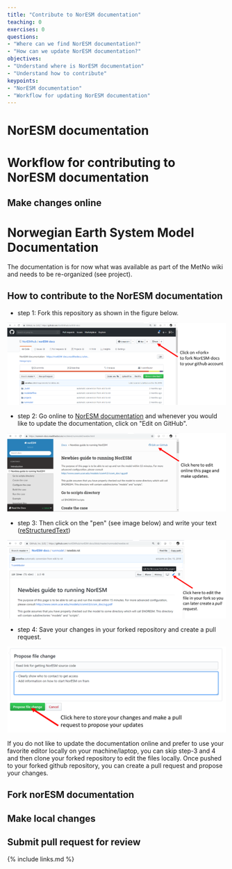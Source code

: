 ```yaml
---
title: "Contribute to NorESM documentation"
teaching: 0
exercises: 0
questions:
- "Where can we find NorESM documentation?"
- "How can we update NorESM documentation?"
objectives:
- "Understand where is NorESM documentation"
- "Understand how to contribute"
keypoints:
- "NorESM documentation"
- "Workflow for updating NorESM documentation"
---
```


# NorESM documentation

# Workflow for contributing to NorESM documentation

## Make changes online

# Norwegian Earth System Model Documentation

The documentation is for now what was available as part of the MetNo wiki and needs to be re-organized (see project).

## How to contribute to the NorESM documentation

- step 1: Fork this repository as shown in the figure below.

<img src="../fig/fork_NorESM-docs.png" alt="Fork NorESM documentation repository">

- step 2: Go online to [NorESM documentation](https://noresm-docs.readthedocs.io/en/latest/) and whenever you would like to update the documentation, click on "Edit on GitHub".

<img src="../fig/edit_on_github.png" alt="Edit documentation online">

- step 3: Then click on the "pen" (see image below) and write your text ([reStructuredText](http://docutils.sourceforge.net/docs/user/rst/quickref.html)) 


<img src="../fig/edit_in_your_fork.png" alt="Edit the file in your fork">

- step 4: Save your changes in your forked repository and create a pull request.


<img src="../fig/propose_changes.png" alt="Propose your changes">


If you do not like to update the documentation online and prefer to use your favorite editor locally on your machine/laptop, you can skip step-3 and 4 and then clone your forked repository to edit the files locally. Once pushed to your forked github repository, you can create a pull request and propose your changes.





## Fork norESM documentation

## Make local changes

## Submit pull request for review

{% include links.md %}

